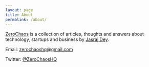```yaml
---
layout: page
title: About
permalink: /about/
---
```


[ZeroChaos](https://zerochaos.github.com) is a collection of articles, thoughts and answers about technology, startups and business by [Jasraj Dey](mailto:zerochaoshq@gmail.com).


Email: [zerochaoshq@gmail.com](mailto:zerochaoshq@gmail.com)

Twitter: [@ZeroChaosHQ](https://twitter.com/ZeroChaosHQ)





